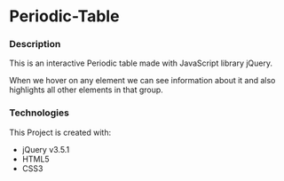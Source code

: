 # **Periodic-Table**

### **Description**

  This is an interactive Periodic table made with JavaScript library jQuery. 
  
  When we hover on any element we can see information about it and also highlights all other elements in that group.

### **Technologies** 

This Project is created with:

 - jQuery v3.5.1
 - HTML5
 - CSS3
